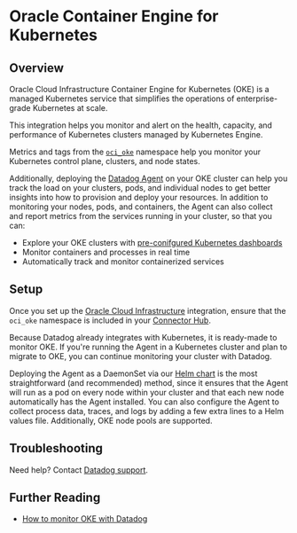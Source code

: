 # Oracle Container Engine for Kubernetes

## Overview

Oracle Cloud Infrastructure Container Engine for Kubernetes (OKE) is a managed Kubernetes service that simplifies the operations of enterprise-grade Kubernetes at scale. 

This integration helps you monitor and alert on the health, capacity, and performance of Kubernetes clusters managed by Kubernetes Engine.

Metrics and tags from the [`oci_oke`][1] namespace help you monitor your Kubernetes control plane, clusters, and node states. 

Additionally, deploying the [Datadog Agent][2] on your OKE cluster can help you track the load on your clusters, pods, and individual nodes to get better insights into how to provision and deploy your resources. In addition to monitoring your nodes, pods, and containers, the Agent can also collect and report metrics from the services running in your cluster, so that you can:

- Explore your OKE clusters with [pre-conifgured Kubernetes dashboards][3]
- Monitor containers and processes in real time
- Automatically track and monitor containerized services

## Setup

Once you set up the [Oracle Cloud Infrastructure][4] integration, ensure that the `oci_oke` namespace is included in your [Connector Hub][5].

Because Datadog already integrates with Kubernetes, it is ready-made to monitor OKE. If you're running the Agent in a Kubernetes cluster and plan to migrate to OKE, you can continue monitoring your cluster with Datadog.

Deploying the Agent as a DaemonSet via our [Helm chart][6] is the most straightforward (and recommended) method, since it ensures that the Agent will run as a pod on every node within your cluster and that each new node automatically has the Agent installed. You can also configure the Agent to collect process data, traces, and logs by adding a few extra lines to a Helm values file. Additionally, OKE node pools are supported.


## Troubleshooting

Need help? Contact [Datadog support][7].

## Further Reading

- [How to monitor OKE with Datadog][8]

[1]: https://docs.oracle.com/en-us/iaas/Content/ContEng/Reference/contengmetrics.htm
[2]: https://docs.datadoghq.com/agent/kubernetes/#installation
[3]: https://app.datadoghq.com/dashboard/lists/preset/3?q=kubernetes
[4]: https://docs.datadoghq.com/integrations/oracle_cloud_infrastructure/
[5]: https://cloud.oracle.com/connector-hub/service-connectors
[6]: https://docs.datadoghq.com/agent/kubernetes/?tab=helm
[7]: https://docs.datadoghq.com/help/
[8]: https://www.datadoghq.com/blog/monitor-oracle-kubernetes-engine/
